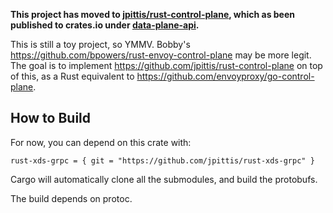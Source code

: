 **This project has moved to [jpittis/rust-control-plane](https://github.com/jpittis/rust-control-plane), which as been published to crates.io under [data-plane-api](https://crates.io/crates/data-plane-api).**



This is still a toy project, so YMMV. Bobby's
https://github.com/bpowers/rust-envoy-control-plane may be more legit. The goal is to
implement https://github.com/jpittis/rust-control-plane on top of this, as a Rust
equivalent to https://github.com/envoyproxy/go-control-plane.

## How to Build

For now, you can depend on this crate with:

```
rust-xds-grpc = { git = "https://github.com/jpittis/rust-xds-grpc" }
```

Cargo will automatically clone all the submodules, and build the protobufs.

The build depends on protoc.
